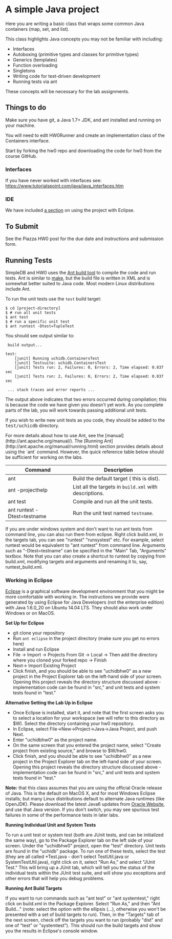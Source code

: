 # A simple Java project

Here you are writing a basic class that wraps some common Java containers (map, set, and list).

This class highlights Java concepts you may not be familiar with including:
 - Interfaces
 - Autoboxing (primitive types and classes for primitive types)
 - Generics (templates)
 - Function overloading
 - Singletons
 - Writing code for test-driven development 
 - Running tests via ant

These concepts will be necessary for the lab assignments.

## Things to do

Make sure you have git, a Java 1.7+ JDK, and ant installed and running on your machine.

You will need to edit HW0Runner and create an implementation class of the Containers interface.

Start by forking the hw0 repo and downloading the code for hw0 from the course GitHub.

### Interfaces
If you have never worked with interfaces see:
https://www.tutorialspoint.com/java/java_interfaces.htm

### IDE
We have included [a section](#eclipse) on using the project with Eclipse.


## To Submit

See the Piazza HW0 post for the due date and instructions and submission form.

## Running Tests

SimpleDB and HW0 uses the [Ant build tool](http://ant.apache.org/) to compile the code and run tests.
Ant is similar to [make](http://www.gnu.org/software/make/manual/), but
the build file is written in XML and is somewhat better suited to Java code.
Most modern Linux distributions include Ant. 

To run the unit tests use the `test` build target:

```
$ cd [project-directory]
$ # run all unit tests
$ ant test
$ # run a specific unit test
$ ant runtest -Dtest=TupleTest
```

You should see output similar to:

```
 build output...

test:
    [junit] Running uchidb.ContainersTest
    [junit] Testsuite: uchidb.ContainersTest
    [junit] Tests run: 2, Failures: 0, Errors: 2, Time elapsed: 0.037 sec
    [junit] Tests run: 2, Failures: 0, Errors: 2, Time elapsed: 0.037 sec

 ... stack traces and error reports ...
```

The output above indicates that two errors occurred during compilation; this
is because the code we have given you doesn't yet work.  As you complete
parts of the lab, you will work towards passing additional unit tests.

If you wish to write new unit tests as you code, they should be added to
the <tt>test/uchicdb</tt> directory.

<p>For more details about how to use Ant,
see the [manual](http://ant.apache.org/manual/). The
[Running Ant](http://ant.apache.org/manual/running.html) section
provides details about using the `ant` command. However, the quick
reference table below should be sufficient for working on the labs.

Command | Description
--- | ---
ant|Build the default target ( this is dist).
ant -projecthelp|List all the targets in `build.xml` with descriptions.
ant test|Compile and run all the unit tests.
ant runtest -Dtest=testname|Run the unit test named `testname`.


If you are under windows system and don't want to run ant tests from command line, you can also run them from eclipse. Right click build.xml, 
in the targets tab, you can see "runtest" "runsystest" etc. For example, select runtest would be equivalent to "ant runtest" from command line. 
Arguments such as "-Dtest=testname" can be specified in the "Main" Tab, "Arguments" textbox. Note that you can also create a shortcut to runtest
by copying from build.xml, modifying targets and arguments and renaming it to, say, runtest_build.xml.

<a name="eclipse"></a>

### Working in Eclipse 

[Eclipse](http://www.eclipse.org) is a graphical software
development environment that you might be more comfortable with working in.
The instructions we provide were generated by using Eclipse 
for Java Developers (not the enterprise edition) with Java 1.6.0_20 on Ubuntu 
14.04 LTS.  They should also work under Windows or on MacOS. 


**Set Up for Eclipse**
*  git clone your repository
*  Run ```ant eclipse``` in the project directory (make sure you get no errors here)
*  Install and run Eclipse 
*  File -> Import -> Projects From Git -> Local -> Then add the directory where you cloned your forked repo -> Finish
*  Next-> Import Existing Project
*    Click finish, and you should be able to see "uchidbhw0" as a new project in the Project Explorer tab on the left-hand side of your screen. Opening this project reveals the directory structure discussed above - implementation code can be found in "src," and unit tests and system tests found in "test." 

**Alternative Setting the Lab Up in Eclipse**

*    Once Eclipse is installed, start it, and note that the first screen asks you to select a location for your workspace (we will refer to this directory as $W). Select the directory containing your hw0 repository.
*    In Eclipse, select File->New->Project->Java->Java Project, and push Next.
*    Enter "uchidbhw0" as the project name.
*    On the same screen that you entered the project name, select "Create project from existing source," and browse to $W/hw0.
*    Click finish, and you should be able to see "uchidbhw0" as a new project in the Project Explorer tab on the left-hand side of your screen. Opening this project reveals the directory structure discussed above - implementation code can be found in "src," and unit tests and system tests found in "test." 

**Note:** that this class assumes that you are using the official Oracle release of Java.  This is the default on MacOS X, and for most Windows Eclipse installs; but many Linux distributions default to alternate Java runtimes (like OpenJDK). Please download the latest Java6 updates from [Oracle Website](http://www.oracle.com/technetwork/java/javase/downloads/index.html), and use that Java version. If you don't switch, you may see spurious test failures in some of the performance tests in later labs.


**Running Individual Unit and System Tests**

To run a unit test or system test (both are JUnit tests, and can be
initialized the same way), go to the
Package Explorer tab on the left side of your screen.  Under the "uchidbhw0"
project, open the "test" directory.  Unit tests are found in the "uchidb"
package.
To run one of these tests, select the test (they are all called *Test.java -
don't select TestUtil.java or SystemTestUtil.java), right click on it, select "Run As,"
and select "JUnit Test."  This will bring up a JUnit tab, which will tell you
the status of the individual tests within the JUnit test suite, and will show you
exceptions and other errors that will help you debug problems.

**Running Ant Build Targets**

If you want to run commands such as "ant test" or "ant systemtest,"
right click on build.xml in the Package Explorer.  Select "Run As,"
and then "Ant Build..." (note: select the option with the ellipsis (...), otherwise
you won't be presented with a set of build targets to run).  Then,
in the "Targets" tab of the next screen, check off the targets you want to
run (probably "dist" and one of "test" or "systemtest").  This should
run the build targets and show you the results in Eclipse's console window.

